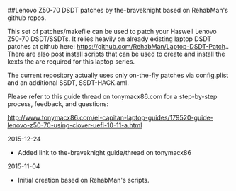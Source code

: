 ##Lenovo Z50-70 DSDT patches by the-braveknight based on RehabMan's github repos.

This set of patches/makefile can be used to patch your Haswell Lenovo Z50-70 DSDT/SSDTs.  It relies heavily on already existing laptop DSDT patches at github here: https://github.com/RehabMan/Laptop-DSDT-Patch.. There are also post install scripts that can be used to create and install the kexts the are required for this laptop series.

The current repository actually uses only on-the-fly patches via config.plist and an additional SSDT, SSDT-HACK.aml.

Please refer to this guide thread on tonymacx86.com for a step-by-step process, feedback, and questions:

http://www.tonymacx86.com/el-capitan-laptop-guides/179520-guide-lenovo-z50-70-using-clover-uefi-10-11-a.html

2015-12-24

- Added link to the-braveknight guide/thread on tonymacx86


2015-11-04

- Initial creation based on RehabMan's scripts.
